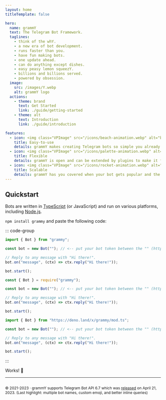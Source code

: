 ```yaml
---
layout: home
titleTemplate: false

hero:
  name: grammY
  text: The Telegram Bot Framework.
  taglines: 
    - think of the whY.
    - a new era of bot development.
    - runs faster than you.
    - have fun making bots.
    - one update ahead.
    - can do anything except dishes.
    - easy peasy lemon squeezY.
    - billions and billions served.
    - powered by obsession.
  image:
    src: /images/Y.webp
    alt: grammY logo
  actions:
    - theme: brand
      text: Get Started
      link: ./guide/getting-started
    - theme: alt
      text: Introduction
      link: ./guide/introduction

features:
  - icon: <img class="VPImage" src="/icons/beach-animation.webp" alt="beach animation" width="32" height="32">
    title: Easy-to-use
    details: grammY makes creating Telegram bots so simple you already know how to do it.
  - icon: <img class="VPImage" src="/icons/palette-animation.webp" alt="palette animation" width="32" height="32">
    title: Flexible
    details: grammY is open and can be extended by plugins to make it fit exactly your needs.
  - icon: <img class="VPImage" src="/icons/rocket-animation.webp" alt="rocket animation" width="32" height="32">
    title: Scalable
    details: grammY has you covered when your bot gets popular and the traffic increases.
---
```


<!-- markdownlint-disable no-inline-html -->

<HomeContent>

## Quickstart

Bots are written in [TypeScript](https://www.typescriptlang.org) (or JavaScript) and run on various platforms, including [Node.js](https://nodejs.org).

`npm install grammy` and paste the following code:

::: code-group

```ts [TypeScript]
import { Bot } from "grammy";

const bot = new Bot(""); // <-- put your bot token between the "" (https://t.me/BotFather)

// Reply to any message with "Hi there!".
bot.on("message", (ctx) => ctx.reply("Hi there!"));

bot.start();
```

```js [JavaScript]
const { Bot } = require("grammy");

const bot = new Bot(""); // <-- put your bot token between the "" (https://t.me/BotFather)

// Reply to any message with "Hi there!".
bot.on("message", (ctx) => ctx.reply("Hi there!"));

bot.start();
```

```ts [Deno]
import { Bot } from "https://deno.land/x/grammy/mod.ts";

const bot = new Bot(""); // <-- put your bot token between the "" (https://t.me/BotFather)

// Reply to any message with "Hi there!".
bot.on("message", (ctx) => ctx.reply("Hi there!"));

bot.start();
```

:::

Works! :tada:

<footer id="home-footer">

---

<ClientOnly>
  <ThankYou :s="[
    'Thank you, ',
    '{name}',
    ', for being a contributor to grammY.',
    ', for creating grammY.'
  ]" />
</ClientOnly>

<div style="font-size: 0.75rem; display: flex; justify-content: center;">

© 2021-2023 &middot; grammY supports Telegram Bot API 6.7 which was [released](https://core.telegram.org/bots/api#april-21-2023) on April 21, 2023.
(Last highlight: multiple bot names, custom emoji, and better inline queries)

</div>
</footer>
<ClientOnly>
  <LanguagePopup />
</ClientOnly>
</HomeContent>
